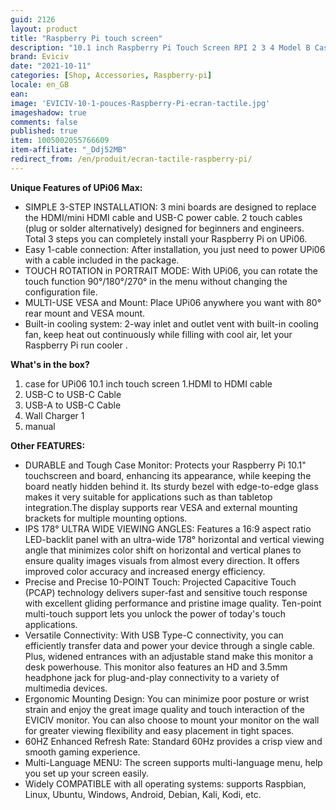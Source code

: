 ```yaml
---
guid: 2126
layout: product
title: "Raspberry Pi touch screen"
description: "10.1 inch Raspberry Pi Touch Screen RPI 2 3 4 Model B Case EVICIV UPi06 Max Portable Monitor RasPi USB C Touch Display"
brand: Eviciv
date: "2021-10-11"
categories: [Shop, Accessories, Raspberry-pi]
locale: en_GB
ean:
image: 'EVICIV-10-1-pouces-Raspberry-Pi-ecran-tactile.jpg'
imageshadow: true
comments: false
published: true
item: 1005002055766609
item-affiliate: "_Ddj52MB"
redirect_from: /en/produit/ecran-tactile-raspberry-pi/
---
```


**Unique Features of UPi06 Max:**

- SIMPLE 3-STEP INSTALLATION: 3 mini boards are designed to replace the HDMI/mini HDMI cable and USB-C power cable. 2 touch cables (plug or solder alternatively) designed for beginners and engineers. Total 3 steps you can completely install your Raspberry Pi on UPi06.
- Easy 1-cable connection: After installation, you just need to power UPi06 with a cable included in the package.
- TOUCH ROTATION in PORTRAIT MODE: With UPi06, you can rotate the touch function 90°/180°/270° in the menu without changing the configuration file.
- MULTI-USE VESA and Mount: Place UPi06 anywhere you want with 80° rear mount and VESA mount.
- Built-in cooling system: 2-way inlet and outlet vent with built-in cooling fan, keep heat out continuously while filling with cool air, let your Raspberry Pi run cooler .

**What's in the box?**

1. case for UPi06 10.1 inch touch screen
1.HDMI to HDMI cable
1. USB-C to USB-C Cable
1. USB-A to USB-C Cable
1. Wall Charger 1
1. manual

**Other FEATURES:**

- DURABLE and Tough Case Monitor: Protects your Raspberry Pi 10.1" touchscreen and board, enhancing its appearance, while keeping the board neatly hidden behind it. Its sturdy bezel with edge-to-edge glass makes it very suitable for applications such as than tabletop integration.The display supports rear VESA and external mounting brackets for multiple mounting options.
- IPS 178° ULTRA WIDE VIEWING ANGLES: Features a 16:9 aspect ratio LED-backlit panel with an ultra-wide 178° horizontal and vertical viewing angle that minimizes color shift on horizontal and vertical planes to ensure quality images visuals from almost every direction. It offers improved color accuracy and increased energy efficiency.
- Precise and Precise 10-POINT Touch: Projected Capacitive Touch (PCAP) technology delivers super-fast and sensitive touch response with excellent gliding performance and pristine image quality. Ten-point multi-touch support lets you unlock the power of today's touch applications.
- Versatile Connectivity: With USB Type-C connectivity, you can efficiently transfer data and power your device through a single cable. Plus, widened entrances with an adjustable stand make this monitor a desk powerhouse. This monitor also features an HD and 3.5mm headphone jack for plug-and-play connectivity to a variety of multimedia devices.
- Ergonomic Mounting Design: You can minimize poor posture or wrist strain and enjoy the great image quality and touch interaction of the EVICIV monitor. You can also choose to mount your monitor on the wall for greater viewing flexibility and easy placement in tight spaces.
- 60HZ Enhanced Refresh Rate: Standard 60Hz provides a crisp view and smooth gaming experience.
- Multi-Language MENU: The screen supports multi-language menu, help you set up your screen easily.
- Widely COMPATIBLE with all operating systems: supports Raspbian, Linux, Ubuntu, Windows, Android, Debian, Kali, Kodi, etc.
